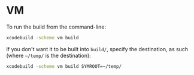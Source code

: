 # VM

To run the build from the command-line:

```bash
xcodebuild -scheme vm build
```

If you don't want it to be built into `build/`, specify the
destination, as such (where `~/temp/` is the destination):

```bash
xcodebuild -scheme vm build SYMROOT=~/temp/
```